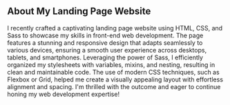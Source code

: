 ## About My Landing Page Website

I recently crafted a captivating landing page website using HTML, CSS, and Sass to showcase my skills in front-end web development. The page features a stunning and responsive design that adapts seamlessly to various devices, ensuring a smooth user experience across desktops, tablets, and smartphones. Leveraging the power of Sass, I efficiently organized my stylesheets with variables, mixins, and nesting, resulting in clean and maintainable code. The use of modern CSS techniques, such as Flexbox or Grid, helped me create a visually appealing layout with effortless alignment and spacing. I'm thrilled with the outcome and eager to continue honing my web development expertise!
